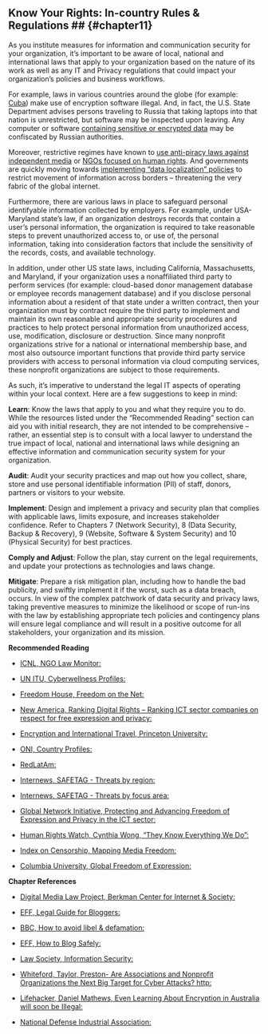 ## Know Your Rights: In-country Rules & Regulations ## {#chapter11}

As you institute measures for information and communication security for your organization, it’s important to be aware of local, national and international laws that apply to your organization based on the nature of its work as well as any IT and Privacy regulations that could impact your organization’s policies and business workflows.

For example, laws in various countries around the globe (for example: [Cuba](http://translatingcuba.com/from-lemon-juice-to-encrypted-code-yoani-sanchez/)) make use of encryption software illegal. And, in fact, the U.S. State Department advises persons traveling to Russia that taking laptops into that nation is unrestricted, but software may be inspected upon leaving. Any computer or software [containing sensitive or encrypted data](http://www.nationaldefensemagazine.org/archive/2013/August/pages/UseCautionWhenTravelingWithEncryptionSoftware.aspx?PF=1) may be confiscated by Russian authorities.

Moreover, restrictive regimes have known to [use anti-piracy laws against independent media](http://ipjournal.law.wfu.edu/2011/02/microsoft-allows-unilateral-software-licenses-to-russian-ngos-and-media-organizations/) or [NGOs focused on human rights](https://blogs.microsoft.com/blog/2010/09/13/anti-piracy-enforcement-and-ngos/). And governments are quickly moving towards [implementing “data localization” policies](http://www.acslaw.org/sites/default/files/ChanderAnupamBreakingtheWebDataLocalizationvstheGlobalInternet.pdf) to restrict movement of information across borders – threatening the very fabric of the global internet.

Furthermore, there are various laws in place to safeguard personal identifyable information collected by employers. For example, under USA-Maryland state’s law, if an organization destroys records that contain a user’s personal information, the organization is required to take reasonable steps to prevent unauthorized access to, or use of, the personal information, taking into consideration factors that include the sensitivity of the records, costs, and available technology.

In addition, under other US state laws, including California, Massachusetts, and Maryland, if your organization uses a nonaffiliated third party to perform services (for example: cloud-based donor management database or employee records management database) and if you disclose personal information about a resident of that state under a written contract, then your organization must by contract require the third party to implement and maintain its own reasonable and appropriate security procedures and practices to help protect personal information from unauthorized access, use, modification, disclosure or destruction.  Since many nonprofit organizations strive for a national or international membership base, and most also outsource important functions that provide third party service providers with access to personal information via cloud computing services, these nonprofit organizations are subject to those requirements.

As such, it’s imperative to understand the legal IT aspects of operating within your local context. Here are a few suggestions to keep in mind:

**Learn**: Know the laws that apply to you and what they require you to do. While the resources listed under the “Recommended Reading” section can aid you with initial research, they are not intended to be comprehensive  – rather, an essential step is to consult with a local lawyer to understand the true impact of local, national and international laws while designing an effective information and communication security system for your organization.

**Audit**: Audit your security practices and map out how you collect, share, store and use personal identifiable information (PII) of staff, donors, partners or visitors to your website.

**Implement**: Design and implement a privacy and security plan that complies with applicable laws, limits exposure, and increases stakeholder confidence. Refer to Chapters 7 (Network Security), 8 (Data Security, Backup & Recovery), 9 (Website, Software & System Security) and 10 (Physical Security) for best practices.

**Comply and Adjust**: Follow the plan, stay current on the legal requirements, and update your protections as technologies and laws change.

**Mitigate**: Prepare a risk mitigation plan, including how to handle the bad publicity, and swiftly implement it if the worst, such as a data breach, occurs.
In view of the complex patchwork of data security and privacy laws, taking preventive measures to minimize the likelihood or scope of run-ins with the law by establishing appropriate tech policies and contingency plans will ensure legal compliance and will result in a positive outcome for all stakeholders, your organization and its mission.

**Recommended Reading**

- [ICNL, NGO Law Monitor:](http://www.icnl.org/research/monitor/)

- [UN ITU, Cyberwellness Profiles:](http://www.itu.int/en/ITU-D/Cybersecurity/Pages/Country_Profiles.aspx)

- [Freedom House, Freedom on the Net:](https://www.freedomhouse.org/report/freedom-net/2014/tightening-net-governments)

- [New America, Ranking Digital Rights – Ranking ICT sector companies on respect for free expression and privacy:](https://rankingdigitalrights.org)

- [Encryption and International Travel, Princeton University:](https://www.princeton.edu/itsecurity/encryption/encryption-and-internatio/)

- [ONI, Country Profiles:](https://opennet.net/research/profiles)

- [RedLatAm:](https://redlatam.org/es/country)

- [Internews, SAFETAG - Threats by region:](https://github.com/OpenInternet/SAFETAG/blob/master/content/references/threat_by_region.md)

- [Internews, SAFETAG - Threats by focus area:](https://github.com/OpenInternet/SAFETAG/blob/master/content/references/threat_by_focus_area.md)

- [Global Network Initiative, Protecting and Advancing Freedom of Expression and Privacy in the ICT sector:](https://www.globalnetworkinitiative.org)

- [Human Rights Watch, Cynthia Wong, “They Know Everything We Do”:](http://www.hrw.org/reports/2014/03/25/they-know-everything-we-do)

- [Index on Censorship, Mapping Media Freedom:](https://mappingmediafreedom.org/)

- [Columbia University, Global Freedom of Expression:](https://globalfreedomofexpression.columbia.edu/)


**Chapter References**

- [Digital Media Law Project, Berkman Center for Internet & Society:](http://www.dmlp.org/legal-guide/responding-legal-threats)

- [EFF, Legal Guide for Bloggers:](https://www.eff.org/issues/bloggers/legal)

- [BBC, How to avoid libel & defamation:](http://www.bbc.co.uk/dna/collective/A1183394)

- [EFF, How to Blog Safely:](https://www.eff.org/wp/blog-safely)

- [Law Society, Information Security:](http://www.lawsociety.org.uk/support-services/advice/practice-notes/information-security/)

- [Whiteford, Taylor, Preston- Are Associations and Nonprofit Organizations the Next Big Target for Cyber Attacks? http:](/www.wtplaw.com/documents/2012/10/are-associations-and-nonprofit-organizations-the-next-big-target-for-cyber-attac)

- [Lifehacker, Daniel Mathews, Even Learning About Encryption in Australia will soon be Illegal:](http://www.lifehacker.com.au/2015/05/even-learning-about-encryption-in-australia-will-soon-be-illegal/)

- [National Defense Industrial Association:](http://www.nationaldefensemagazine.org/archive/2013/August/pages/UseCautionWhenTravelingWithEncryptionSoftware.aspx?PF=1)
